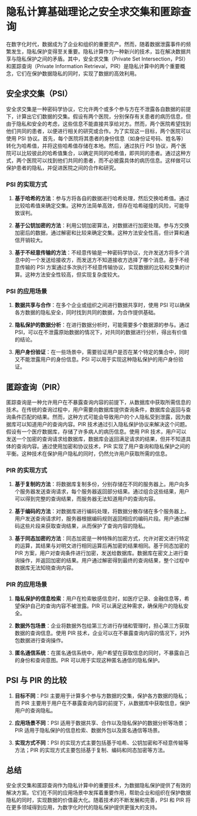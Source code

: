 # 隐私计算基础理论之安全求交集和匿踪查询

在数字化时代，数据成为了企业和组织的重要资产。然而，随着数据泄露事件的频繁发生，隐私保护变得至关重要。隐私计算作为一种新兴的技术，旨在解决数据共享与隐私保护之间的矛盾。其中，安全求交集（Private Set Intersection，PSI）和匿踪查询（Private Information Retrieval，PIR）是隐私计算中的两个重要概念，它们在保护数据隐私的同时，实现了数据的高效利用。

## 安全求交集（PSI）  

安全求交集是一种密码学协议，它允许两个或多个参与方在不泄露各自数据的前提下，计算出它们数据的交集。假设有两个医院，分别保存有关患者的病历信息，但由于隐私和安全的考虑，这些信息不能直接共享给对方。然而，两个医院希望找到他们共同的患者，以便进行相关的研究或合作。为了实现这一目标，两个医院可以使用 PSI 协议。首先，每个医院将其患者的身份信息（如身份证号码、姓名等）转化为哈希值，并将这些哈希值存储在本地。然后，通过执行 PSI 协议，两个医院可以比较彼此的哈希值集合，以确定共同的哈希值，即共同的患者。通过这种方式，两个医院可以找到他们共同的患者，而不必披露具体的病历信息。这样做可以保护患者的隐私，并促进医院之间的合作和研究。


### PSI 的实现方式

1.  **基于哈希的方法**：参与方将各自的数据进行哈希处理，然后交换哈希值。通过比较哈希值来确定交集。这种方法简单高效，但存在哈希碰撞的风险，可能导致误判。


2.  **基于公钥加密的方法**：利用公钥加密算法，对数据进行加密处理。参与方交换加密后的数据，通过解密和比较来确定交集。这种方法安全性高，但计算和通信开销较大。


3.  **基于不经意传输的方法**：不经意传输是一种密码学协议，允许发送方将多个消息中的一个发送给接收方，而发送方不知道接收方选择了哪个消息。基于不经意传输的 PSI 方案通过多次执行不经意传输协议，实现数据的比较和交集的计算。这种方法安全性较高，但实现复杂度较大。


### PSI 的应用场景

1.  **数据共享与合作**：在多个企业或组织之间进行数据共享时，使用 PSI 可以确保各方数据的隐私安全，同时找到共同的数据，为合作提供基础。


2.  **隐私保护的数据分析**：在进行数据分析时，可能需要多个数据源的参与。通过 PSI，可以在不泄露原始数据的情况下，对共同的数据进行分析，得出有价值的结论。


3.  **用户身份验证**：在一些场景中，需要验证用户是否在某个特定的集合中，同时又不能泄露用户的身份信息。PSI 可以用于实现这种隐私保护的用户身份验证。

## 匿踪查询（PIR）

匿踪查询是一种允许用户在不暴露查询内容的前提下，从数据库中获取所需信息的技术。在传统的查询过程中，用户需要向数据库提供查询条件，数据库会返回与查询条件匹配的结果。然而，这种方式可能会导致用户的个人隐私受到泄露，因为数据库可以知道用户的查询内容。PIR 技术通过引入隐私保护协议来解决这个问题。假设有一个医疗数据库，存储了许多病人的病历信息。使用 PIR 技术，用户可以发送一个加密的查询请求给数据库，数据库会返回满足请求的结果，但并不知道具体的查询内容。通过使用加密和协议技术，PIR 实现了用户查询和隐私保护之间的平衡。这种技术在保护用户隐私的同时，仍然允许用户获取所需的信息。


### PIR 的实现方式

1.  **基于复制的方法**：将数据库复制多份，分别存储在不同的服务器上。用户向多个服务器发送查询请求，每个服务器返回部分结果。通过组合这些结果，用户可以得到完整的查询结果，而服务器无法知道用户的查询内容。


2.  **基于编码的方法**：对数据库进行编码处理，将数据分散存储在多个服务器上。用户发送查询请求时，服务器根据编码规则返回相应的编码片段。用户通过解码这些片段来获取查询结果，从而保护了查询内容的隐私。


3.  **基于同态加密的方法**：同态加密是一种特殊的加密方式，允许对密文进行特定的运算，其结果与对明文进行相同运算后再加密的结果相同。基于同态加密的 PIR 方案，用户对查询条件进行加密，发送给数据库。数据库在密文上进行查询操作，并返回加密的结果。用户通过解密得到最终的查询结果，整个过程中数据库无法知晓查询内容。


### PIR 的应用场景

1.  **隐私保护的信息检索**：用户在检索敏感信息时，如医疗记录、金融信息等，希望保护自己的查询内容不被泄露。PIR 可以满足这种需求，确保用户的隐私安全。


2.  **数据外包场景**：企业将数据外包给第三方进行存储和管理时，担心第三方获取数据的查询信息。使用 PIR 技术，企业可以在不暴露查询内容的情况下，对外包数据进行查询操作。


3.  **匿名通信系统**：在匿名通信系统中，用户希望在获取信息的同时，不暴露自己的身份和查询意图。PIR 可以用于实现这种匿名通信的隐私保护。

## PSI 与 PIR 的比较 

1.  **目标不同**：PSI 主要用于计算多个参与方数据的交集，保护各方数据的隐私；而 PIR 主要用于用户在不暴露查询内容的前提下，从数据库中获取信息，保护用户的查询隐私。


2.  **应用场景不同**：PSI 适用于数据共享、合作以及隐私保护的数据分析等场景；PIR 适用于隐私保护的信息检索、数据外包以及匿名通信等场景。


3.  **实现方式不同**：PSI 的实现方式主要包括基于哈希、公钥加密和不经意传输等方法；PIR 的实现方式主要包括基于复制、编码和同态加密等方法。

## 总结

安全求交集和匿踪查询作为隐私计算中的重要技术，为数据隐私保护提供了有效的解决方案。它们在不同的应用场景中发挥着重要作用，帮助企业和组织在保护数据隐私的同时，实现数据的价值最大化。随着技术的不断发展和完善，PSI 和 PIR 将在更多领域得到应用，为数字化时代的隐私保护提供更强大的支持。
